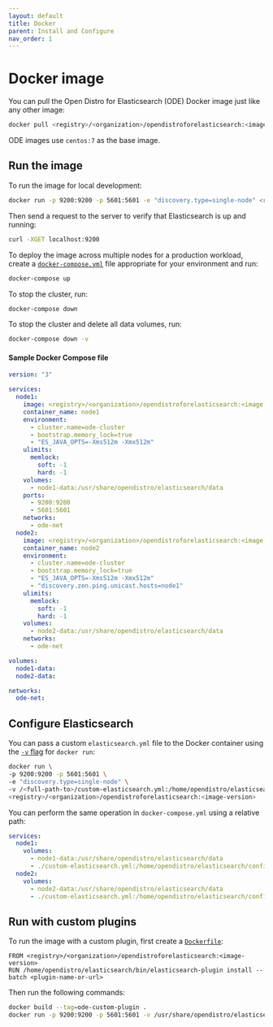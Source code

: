 ```yaml
---
layout: default
title: Docker
parent: Install and Configure
nav_order: 1
---
```


# Docker image

You can pull the Open Distro for Elasticsearch (ODE) Docker image just like any other image:

```bash
docker pull <registry>/<organization>/opendistroforelasticsearch:<image-version>
```

ODE images use `centos:7` as the base image.


## Run the image

To run the image for local development:

```bash
docker run -p 9200:9200 -p 5601:5601 -e "discovery.type=single-node" <registry>/<organization>/opendistroforelasticsearch:<image-version>
```

Then send a request to the server to verify that Elasticsearch is up and running:

```bash
curl -XGET localhost:9200
```

To deploy the image across multiple nodes for a production workload, create a [`docker-compose.yml`](https://docs.docker.com/compose/compose-file/) file appropriate for your environment and run:

```bash
docker-compose up
```

To stop the cluster, run:

```bash
docker-compose down
```

To stop the cluster and delete all data volumes, run:

```bash
docker-compose down -v
```


#### Sample Docker Compose file

```yml
version: "3"

services:
  node1:
    image: <registry>/<organization>/opendistroforelasticsearch:<image-version>
    container_name: node1
    environment:
      - cluster.name=ode-cluster
      - bootstrap.memory_lock=true
      - "ES_JAVA_OPTS=-Xms512m -Xmx512m"
    ulimits:
      memlock:
        soft: -1
        hard: -1
    volumes:
      - node1-data:/usr/share/opendistro/elasticsearch/data
    ports:
      - 9200:9200
      - 5601:5601
    networks:
      - ode-net
  node2:
    image: <registry>/<organization>/opendistroforelasticsearch:<image-version>
    container_name: node2
    environment:
      - cluster.name=ode-cluster
      - bootstrap.memory_lock=true
      - "ES_JAVA_OPTS=-Xms512m -Xmx512m"
      - "discovery.zen.ping.unicast.hosts=node1"
    ulimits:
      memlock:
        soft: -1
        hard: -1
    volumes:
      - node2-data:/usr/share/opendistro/elasticsearch/data
    networks:
      - ode-net

volumes:
  node1-data:
  node2-data:

networks:
  ode-net:
```


## Configure Elasticsearch

You can pass a custom `elasticsearch.yml` file to the Docker container using the [`-v` flag](https://docs.docker.com/engine/reference/commandline/run/#mount-volume--v---read-only) for `docker run`:

```bash
docker run \
-p 9200:9200 -p 5601:5601 \
-e "discovery.type=single-node" \
-v /<full-path-to>/custom-elasticsearch.yml:/home/opendistro/elasticsearch/config/elasticsearch.yml \
<registry>/<organization>/opendistroforelasticsearch:<image-version>
```

You can perform the same operation in `docker-compose.yml` using a relative path:

```yml
services:
  node1:
    volumes:
      - node1-data:/usr/share/opendistro/elasticsearch/data
      - ./custom-elasticsearch.yml:/home/opendistro/elasticsearch/config/elasticsearch.yml
  node2:
    volumes:
      - node2-data:/usr/share/opendistro/elasticsearch/data
      - ./custom-elasticsearch.yml:/home/opendistro/elasticsearch/config/elasticsearch.yml
```


## Run with custom plugins

To run the image with a custom plugin, first create a [`Dockerfile`](https://docs.docker.com/engine/reference/builder/):

```
FROM <registry>/<organization>/opendistroforelasticsearch:<image-version>
RUN /home/opendistro/elasticsearch/bin/elasticsearch-plugin install --batch <plugin-name-or-url>
```

Then run the following commands:

```bash
docker build --tag=ode-custom-plugin .
docker run -p 9200:9200 -p 5601:5601 -v /usr/share/opendistro/elasticsearch/data ode-custom-plugin
```
